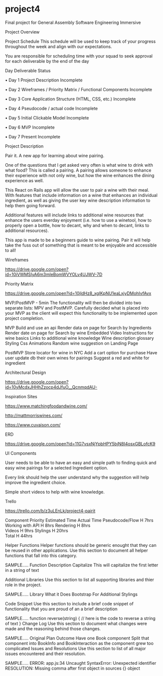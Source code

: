 # project4
Final project for General Assembly Software Engineering Immersive


Project Overview

Project Schedule
This schedule will be used to keep track of your progress throughout the week and align with our expectations.

You are responsible for scheduling time with your squad to seek approval for each deliverable by the end of the day

Day	Deliverable	Status

• Day 1	Project Description	Incomplete

• Day 2	Wireframes / Priority Matrix / Functional Components	Incomplete

• Day 3	Core Application Structure (HTML, CSS, etc.)	Incomplete

• Day 4	Pseudocode / actual code	Incomplete

• Day 5	Initial Clickable Model	Incomplete

• Day 6	MVP	Incomplete

• Day 7	Present	Incomplete

Project Description

Pair it. A new app for learning about wine pairing.

One of the questions that I get asked very often is what wine to drink with what food? This is called a pairing. A pairing allows someone to enhance their experience with not only wine, but how the wine enhances the dining experience as well.

This React on Rails app will allow the user to pair a wine with their meal. With features that include information on a wine that enhances an individual ingredient, as well as giving the user key wine description information to help them going forward.

Additional features will include links to additional wine resources that enhance the users everday enjoyment (i.e. how to use a winetool, how to properly open a bottle, how to decant, why and when to decant, links to additional resources).

This app is made to be a beginners guide to wine pairing.
Pair it will help take the fuss out of something that is meant to be enjoyable and accessible to all!

Wireframes

https://drive.google.com/open?id=10iVWMSIyA6m3mleBomWVYOLv4UJWV-7D

Priority Matrix

https://drive.google.com/open?id=10jldHz8_xgIKpNU1eaLxjyDMohIvfAvx

MVP/PostMVP - 5min
The functionality will then be divided into two separate lists: MPV and PostMVP. Carefully decided what is placed into your MVP as the client will expect this functionality to be implemented upon project completion.


MVP
Build and use an api
Render data on page for Search by Ingredients
Render date on page for Search by wine
Embedded Video Instructions for wine basics
Links to additional wine knowledge
Wine description glossary
Styling
Css Animations
Random wine suggestion on Landing Page


PostMVP
Store locator for wine in NYC
Add a cart option for purchase
Have user update db their own wines for pairings
Suggest a red and white for ingredient


Architectural Design

https://drive.google.com/open?id=10yMcdxJHHhZzocp4dJfuO__QcnmqdAU-


Inspiration Sites

https://www.matchingfoodandwine.com/

http://mattmorriswines.com/

https://www.cuvaison.com/

ERD

https://drive.google.com/open?id=11G7vsxNjYpbHPY5bjN8I4osxGBLofcK9

UI Components

User needs to be able to have an easy and simple path to finding quick and easy wine pairings for a selected Ingredient option. 

Every link should help the user understand why the suggestion will help improve the ingredient choice. 

Simple short videos to help with wine knowledge.

Trello

https://trello.com/b/z3uLEnLk/project4-pairit

Component	Priority	Estimated Time	Actual Time
Pseudocode/Flow  H   7hrs
Working with API	H	8hrs
Rendering  H	8hrs	
Videos    H    9hrs
Stylings    H   20hrs	
Total	H	44hrs	


Helper Functions
Helper functions should be generic enought that they can be reused in other applications. Use this section to document all helper functions that fall into this category.

SAMPLE.....
Function	Description
Capitalize	This will capitalize the first letter in a string of text

Additional Libraries
Use this section to list all supporting libraries and thier role in the project.

SAMPLE.....
Library	What it Does
Bootstrap For Additional Stylings


Code Snippet
Use this section to include a brief code snippet of functionality that you are proud of an a brief description

SAMPLE.....
function reverse(string) {
	// here is the code to reverse a string of text
}
Change Log
Use this section to document what changes were made and the reasoning behind those changes.

SAMPLE.....
Original Plan	Outcome
Have one Book component	Split that component into BookInfo and BookInteraction as the component grew too complicated
Issues and Resolutions
Use this section to list of all major issues encountered and their resolution.

SAMPLE.....
ERROR: app.js:34 Uncaught SyntaxError: Unexpected identifier
RESOLUTION: Missing comma after first object in sources {} object